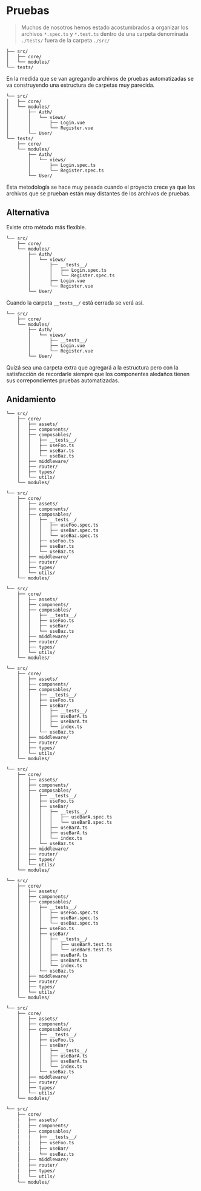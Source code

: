 # Pruebas

>Muchos de nosotros hemos estado acostumbrados a organizar los archivos `*.spec.ts` y `*.test.ts` dentro de una carpeta denominada `./tests/` fuera de la carpeta `./src/`
```sh{4}
├── src/
│   ├── core/
│   └── modules/
└── tests/
```

En la medida que se van agregando archivos de pruebas automatizadas se va construyendo una estructura de carpetas muy parecida.

```sh{6,7,14,15}
└── src/
│   ├── core/   
│   └── modules/
│       ├── Auth/
│       │   └── views/
│       │       ├── Login.vue
│       │       └── Register.vue
│       └── User/
└── tests/
    ├── core/   
    └── modules/
        ├── Auth/
        │   └── views/
        │       ├── Login.spec.ts
        │       └── Register.spec.ts
        └── User/
```

Esta metodología se hace muy pesada cuando el proyecto crece ya que los archivos que se prueban están muy distantes de los archivos de pruebas.

## Alternativa

Existe otro método más flexible.

```sh{6,7,8}
└── src/
    ├── core/   
    └── modules/
        ├── Auth/
        │   └── views/
        │       ├── __tests__/
        │       │   ├── Login.spec.ts
        │       │   └── Register.spec.ts
        │       ├── Login.vue
        │       └── Register.vue
        └── User/
```

Cuando la carpeta `__tests__/` está cerrada se verá así.

```sh{6}
└── src/
    ├── core/   
    └── modules/
        ├── Auth/
        │   └── views/
        │       ├── __tests__/
        │       ├── Login.vue
        │       └── Register.vue
        └── User/
```

Quizá sea una carpeta extra que agregará a la estructura pero con la satisfacción de recordarle siempre que los componentes aledaños tienen sus correpondientes pruebas automatizadas. 

## Anidamiento

```sh{6}
└── src/
    ├── core/
    │   ├── assets/
    │   ├── components/
    │   ├── composables/
    │   │   ├── __tests__/
    │   │   ├── useFoo.ts
    │   │   ├── useBar.ts
    │   │   └── useBaz.ts
    │   ├── middleware/
    │   ├── router/
    │   ├── types/
    │   └── utils/
    └── modules/
```

```sh{6,7,8,9}
└── src/
    ├── core/
    │   ├── assets/
    │   ├── components/
    │   ├── composables/
    │   │   ├── __tests__/
    │   │   │   ├── useFoo.spec.ts
    │   │   │   ├── useBar.spec.ts
    │   │   │   └── useBaz.spec.ts
    │   │   ├── useFoo.ts
    │   │   ├── useBar.ts
    │   │   └── useBaz.ts
    │   ├── middleware/
    │   ├── router/
    │   ├── types/
    │   └── utils/
    └── modules/
```

```sh{8}
└── src/
    ├── core/
    │   ├── assets/
    │   ├── components/
    │   ├── composables/
    │   │   ├── __tests__/
    │   │   ├── useFoo.ts
    │   │   ├── useBar/
    │   │   └── useBaz.ts
    │   ├── middleware/
    │   ├── router/
    │   ├── types/
    │   └── utils/
    └── modules/
```

```sh{9}
└── src/
    ├── core/
    │   ├── assets/
    │   ├── components/
    │   ├── composables/
    │   │   ├── __tests__/
    │   │   ├── useFoo.ts
    │   │   ├── useBar/
    │   │   │   ├── __tests__/
    │   │   │   ├── useBarA.ts
    │   │   │   ├── useBarA.ts
    │   │   │   └── index.ts
    │   │   └── useBaz.ts
    │   ├── middleware/
    │   ├── router/
    │   ├── types/
    │   └── utils/
    └── modules/
```

```sh{9,10,11}
└── src/
    ├── core/
    │   ├── assets/
    │   ├── components/
    │   ├── composables/
    │   │   ├── __tests__/
    │   │   ├── useFoo.ts
    │   │   ├── useBar/
    │   │   │   ├── __tests__/
    │   │   │   │   ├── useBarA.spec.ts
    │   │   │   │   └── useBarB.spec.ts
    │   │   │   ├── useBarA.ts
    │   │   │   ├── useBarA.ts
    │   │   │   └── index.ts
    │   │   └── useBaz.ts
    │   ├── middleware/
    │   ├── router/
    │   ├── types/
    │   └── utils/
    └── modules/
```

```sh{7,8,9,13,14}
└── src/
    ├── core/
    │   ├── assets/
    │   ├── components/
    │   ├── composables/
    │   │   ├── __tests__/
    │   │   │   ├── useFoo.spec.ts
    │   │   │   ├── useBar.spec.ts
    │   │   │   └── useBaz.spec.ts
    │   │   ├── useFoo.ts
    │   │   ├── useBar/
    │   │   │   ├── __tests__/
    │   │   │   │   ├── useBarA.test.ts
    │   │   │   │   └── useBarB.test.ts
    │   │   │   ├── useBarA.ts
    │   │   │   ├── useBarA.ts
    │   │   │   └── index.ts
    │   │   └── useBaz.ts
    │   ├── middleware/
    │   ├── router/
    │   ├── types/
    │   └── utils/
    └── modules/
```

```sh{6,9}
└── src/
    ├── core/
    │   ├── assets/
    │   ├── components/
    │   ├── composables/
    │   │   ├── __tests__/
    │   │   ├── useFoo.ts
    │   │   ├── useBar/
    │   │   │   ├── __tests__/
    │   │   │   ├── useBarA.ts
    │   │   │   ├── useBarA.ts
    │   │   │   └── index.ts
    │   │   └── useBaz.ts
    │   ├── middleware/
    │   ├── router/
    │   ├── types/
    │   └── utils/
    └── modules/
```

```sh
└── src/
    ├── core/
    │   ├── assets/
    │   ├── components/
    │   ├── composables/
    │   │   ├── __tests__/
    │   │   ├── useFoo.ts
    │   │   ├── useBar/
    │   │   └── useBaz.ts
    │   ├── middleware/
    │   ├── router/
    │   ├── types/
    │   └── utils/
    └── modules/
```